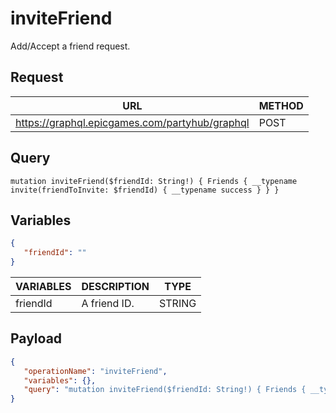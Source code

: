 # inviteFriend

Add/Accept a friend request.

## Request
| URL | METHOD |
| - | - |
| https://graphql.epicgames.com/partyhub/graphql | POST |

## Query
```
mutation inviteFriend($friendId: String!) { Friends { __typename invite(friendToInvite: $friendId) { __typename success } } }
```

## Variables
```json
{
   "friendId": ""
}
```
| VARIABLES | DESCRIPTION | TYPE |
| - | - | - |
| friendId | A friend ID. | STRING |

## Payload
```json
{
   "operationName": "inviteFriend",
   "variables": {},
   "query": "mutation inviteFriend($friendId: String!) { Friends { __typename invite(friendToInvite: $friendId) { __typename success } } }"
}
```